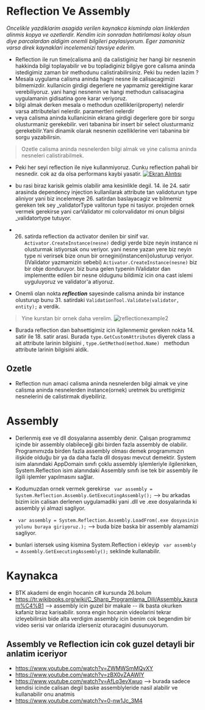 # Reflection Ve Assembly

*Oncelikle yazdiklarim asagida verilen kaynakca kisminda olan linklerden alinmis kopya ve ozetlerdir. Kendim icin sonradan hatirlamasi kolay olsun diye parcalardan aldigim onemli bilgileri paylasiyorum. Eger zamaniniz varsa direk kaynaklari incelemenizi tavsiye ederim.*
- Reflection ile run time(calisma ani) da calistiginiz her hangi bir nesnenin hakkinda bilgi toplayabilir ve bu topladiginiz  bilgiye gore calisma aninda istedigimiz zaman bir methodunu calistirabilirsiniz. 
Peki bu neden lazim ? 
- Mesala uygulama calisma aninda hagni nesne ile calisacagimizi bilmemizdir. kullanicin girdigi degerlere ne yapmamiz gerektigine karar verebiliyoruz. yani hangi nesnenin ve hangi methodun calisacagina uygulamanin gidisatina gore karar veriyoruz.
- bilgi almak derken mesala o methodun ozellikleri(property) nelerdir varsa attributelari nelerdir. paramertleri nelerdir
- veya calisma aninda kullanicinin ekrana girdigi degerlere gore bir sorgu olusturmaniz gerekebilir. veri tabanina bir insert bir select olusturmaniz gerekebilir.Yani dinamik olarak nesnenin ozelliklerine veri tabanina bir sorgu yazabilirsin.
> Ozetle calisma aninda nesnelerden bilgi almak ve yine calisma aninda nesneleri calistirabilmek.
- Peki her seyi reflection ile niye kullanmiyoruz. Cunku reflection pahali bir nesnedir. cok az da olsa performans kaybi yasatir.
[
![Ekran Alıntısı](https://user-images.githubusercontent.com/65075121/108801344-8d440c00-75a6-11eb-9e98-5e5476847445.PNG)
](url)

- bu rasi biraz karisik gelmis olabilir ama kesinlikle degil. 14. ile 24. satir arasinda dependency injection kullanilarak attribute tan validoturun type aliniyor yani biz incelemeye 26. satirdan baslayacagiz ve bilmemiz gereken tek sey _validatorType valitorun type ni tasiyor.
projeden ornek vermek gerekirse yani carValidator mi colorvalidator mi onun bilgisi _validatortype tutuyor.
- 26. satirda reflection da activator denilen bir sinif var. ` Activator.CreateInstance(nesne) ` dedigi yerde bize neyin instance ni olusturmak istiyorsak onu veriyor. yani nesne yazan yere biz neyin type ni verirsek bize onun bir ornegini(instanceni)olusturup veriyor. 
(IValidator yazmamizin sebebi) ` Activator.CreateInstance(nesne) ` biz bir obje donduruyor. biz buna gelen typenin IValidator dan implementte edilen bir nesne oldugunu bildimiz icin ona cast islemi uyguluyoruz ve validator'a atiyoruz.  
- Onemli olan nokta ***reflection*** sayesinde calisma aninda bir instance olusturup bunu 31. satirdaki ` ValidationTool.Validate(validator, entity); ` a verdik.

> Yine kurstan bir ornek daha verelim. 
![reflectionexample2](https://user-images.githubusercontent.com/65075121/108803623-30e3eb00-75ac-11eb-999f-d77b2c66d13c.PNG)

- Burada reflection dan bahsettigimiz icin ilgilenmemiz gereken nokta 14. satir ile 18. satir arasi. Burada ` type.GetCustomAttributes ` diyerek class a ait attribute larinin bilgisini , 
` type.GetMethod(method.Name)  ` methodun attribute larinin bilgisini aldik. 

## Ozetle 
- Reflection nun amaci calisma aninda nesnelerden bilgi almak ve yine calisma aninda nesnelerden instance(ornek) uretmek bu urettigimiz nesnelerini de calistirmak diyebiliriz.

# Assembly 
- Derlenmiş exe ve dll dosyalarına assembly denir. Çalışan programımız içinde bir assembly olabileceği gibi birden fazla assembly de olabilir.
Programımızda birden fazla assembly olması demek programımızın ilişkide olduğu bir ya da daha fazla dll dosyası mevcut demektir. 
System isim alanındaki AppDomain sınıfı çoklu assembly işlemleriyle ilgilenirken, System.Reflection isim alanındaki Assembly sınıfı ise tek bir assembly ile ilgili 
işlemler yapılmasını sağlar. 

- Kodumuzdan ornek vermek gerekirse `  var assembly = System.Reflection.Assembly.GetExecutingAssembly(); ` --> bu arkadas bizim icin calisan derlenen uygulamadiki 
yani .dll ve .exe dosyalarinda ki assembly yi almazi sagliyor.

- `  var assembly = System.Reflection.Assembly.LoadFrom(.exe dosyasinin yolunu buraya giriyoruz.); ` --> buda bize baska bir assembly alamamizi sagliyor.
- bunlari istersek using kismina System.Reflection i ekleyip  `  var assembly = Assembly.GetExecutingAssembly(); ` seklinde kullanabilir.


# Kaynakca 

- BTK akademi de engin hocanin c# kursunda 26.bolum 
- https://tr.wikibooks.org/wiki/C_Sharp_Programlama_Dili/Assembly_kavram%C4%B1 --> assembly icin guzel bir makale -- ilk basta okurken kafaniz biraz karisabilir. sonra engin hocanin  videolarini tekrar izleyebilirsin bide alta verdigim assembly icin benim cok begendim bir video serisi var onlarida izlerseniz oturacagini dusunuyorum. 

## Assembly ve Reflection icin cok guzel detayli bir anlatim iceriyor
- https://www.youtube.com/watch?v=ZWMWSmMQvXY
- https://www.youtube.com/watch?v=zBX0vZAAWIY
- https://www.youtube.com/watch?v=AfLq3evXwuo  --> burada sadece kendisi icinde calisan degil baske assemblyleride nasil alabilir ve kullanabilir onu anatmis 
- https://www.youtube.com/watch?v=0-nw1Jc_3M4 
